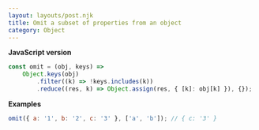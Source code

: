 ```yaml
---
layout: layouts/post.njk
title: Omit a subset of properties from an object
category: Object
---
```


**JavaScript version**

```js
const omit = (obj, keys) =>
    Object.keys(obj)
        .filter((k) => !keys.includes(k))
        .reduce((res, k) => Object.assign(res, { [k]: obj[k] }), {});
```

**Examples**

```js
omit({ a: '1', b: '2', c: '3' }, ['a', 'b']); // { c: '3' }
```
